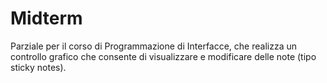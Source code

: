 # Midterm
Parziale per il corso di Programmazione di Interfacce, che realizza un controllo grafico che consente di visualizzare e modificare delle note (tipo sticky notes).
